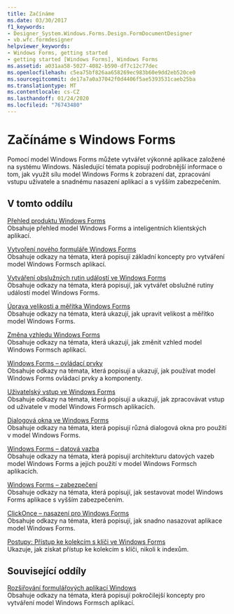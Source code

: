 ```yaml
---
title: Začínáme
ms.date: 03/30/2017
f1_keywords:
- Designer_System.Windows.Forms.Design.FormDocumentDesigner
- vb.wfc.formdesigner
helpviewer_keywords:
- Windows Forms, getting started
- getting started [Windows Forms], Windows Forms
ms.assetid: a031aa58-5027-4082-b590-df7c12c77dec
ms.openlocfilehash: c5ea75bf826aa658269ec983b60e9dd2eb520ce0
ms.sourcegitcommit: de17a7a0a37042f0d4406f5ae5393531caeb25ba
ms.translationtype: MT
ms.contentlocale: cs-CZ
ms.lasthandoff: 01/24/2020
ms.locfileid: "76743480"
---
```

# <a name="getting-started-with-windows-forms"></a>Začínáme s Windows Forms
Pomocí model Windows Forms můžete vytvářet výkonné aplikace založené na systému Windows. Následující témata popisují podrobnější informace o tom, jak využít sílu model Windows Forms k zobrazení dat, zpracování vstupu uživatele a snadnému nasazení aplikací a s vyšším zabezpečením.  
  
## <a name="in-this-section"></a>V tomto oddílu  
 [Přehled produktu Windows Forms](windows-forms-overview.md)  
 Obsahuje přehled model Windows Forms a inteligentních klientských aplikací.  
  
 [Vytvoření nového formuláře Windows Forms](creating-a-new-windows-form.md)  
 Obsahuje odkazy na témata, která popisují základní koncepty pro vytváření model Windows Formsch aplikací.  
  
 [Vytváření obslužných rutin událostí ve Windows Forms](creating-event-handlers-in-windows-forms.md)  
 Obsahuje odkazy na témata, která popisují, jak vytvářet obslužné rutiny událostí model Windows Forms.  
  
 [Úprava velikosti a měřítka Windows Forms](adjusting-the-size-and-scale-of-windows-forms.md)  
 Obsahuje odkazy na témata, která ukazují, jak upravit velikost a měřítko model Windows Forms.  
  
 [Změna vzhledu Windows Forms](changing-the-appearance-of-windows-forms.md)  
 Obsahuje odkazy na témata, která ukazují, jak změnit vzhled model Windows Formsch aplikací.  
  
 [Windows Forms – ovládací prvky](./controls/index.md)  
 Obsahuje odkazy na témata, která popisují a ukazují, jak používat model Windows Forms ovládací prvky a komponenty.  
  
 [Uživatelský vstup ve Windows Forms](user-input-in-windows-forms.md)  
 Obsahuje odkazy na témata, která popisují a ukazují, jak zpracovávat vstup od uživatele v model Windows Formsch aplikacích.  
  
 [Dialogová okna ve Windows Forms](dialog-boxes-in-windows-forms.md)  
 Obsahuje odkazy na témata, která popisují různá dialogová okna pro použití v model Windows Forms.  
  
 [Windows Forms – datová vazba](windows-forms-data-binding.md)  
 Obsahuje odkazy na témata, která popisují architekturu datových vazeb model Windows Forms a jejich použití v model Windows Formsch aplikacích.  
  
 [Windows Forms – zabezpečení](windows-forms-security.md)  
 Obsahuje odkazy na témata, která popisují, jak sestavovat model Windows Forms aplikace s vyšším zabezpečením.  
  
 [ClickOnce – nasazení pro Windows Forms](clickonce-deployment-for-windows-forms.md)  
 Obsahuje odkazy na témata, která popisují, jak snadno nasazovat aplikace model Windows Forms.  
  
 [Postupy: Přístup ke kolekcím s klíči ve Windows Forms](how-to-access-keyed-collections-in-windows-forms.md)  
 Ukazuje, jak získat přístup ke kolekcím s klíči, nikoli k indexům.  
  
## <a name="related-sections"></a>Související oddíly  
 [Rozšiřování formulářových aplikací Windows](./advanced/index.md)  
 Obsahuje odkazy na témata, která popisují pokročilejší koncepty pro vytváření model Windows Formsch aplikací.
